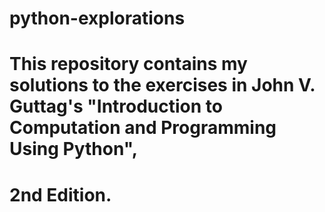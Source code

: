 # python-explorations
# This repository contains my solutions to the exercises in John V. Guttag's "Introduction to Computation and Programming Using Python", 
# 2nd Edition. 
